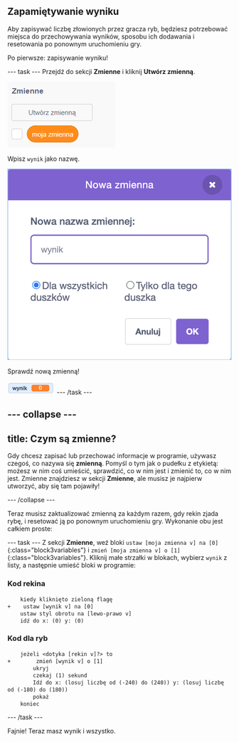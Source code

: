 ## Zapamiętywanie wyniku

Aby zapisywać liczbę złowionych przez gracza ryb, będziesz potrzebować miejsca do przechowywania wyników, sposobu ich dodawania i resetowania po ponownym uruchomieniu gry.

Po pierwsze: zapisywanie wyniku!

--- task --- Przejdź do sekcji **Zmienne** i kliknij **Utwórz zmienną**.

![](images/catch5.png)

Wpisz `wynik` jako nazwę.

![](images/catch6.png)

Sprawdź nową zmienną!

![Zmienna wynik jest wyświetlana na scenie](images/scoreVariableStage.png) --- /task ---

--- collapse ---
---
title: Czym są zmienne?
---

Gdy chcesz zapisać lub przechować informacje w programie, używasz czegoś, co nazywa się **zmienną**. Pomyśl o tym jak o pudełku z etykietą: możesz w nim coś umieścić, sprawdzić, co w nim jest i zmienić to, co w nim jest. Zmienne znajdziesz w sekcji **Zmienne**, ale musisz je najpierw utworzyć, aby się tam pojawiły!

--- /collapse ---

Teraz musisz zaktualizować zmienną za każdym razem, gdy rekin zjada rybę, i resetować ją po ponownym uruchomieniu gry. Wykonanie obu jest całkiem proste:

--- task --- Z sekcji **Zmienne**, weź bloki `ustaw [moja zmienna v] na [0]`{:class="block3variables"} i `zmień [moja zmienna v] o [1]`{:class="block3variables"}. Kliknij małe strzałki w blokach, wybierz `wynik` z listy, a następnie umieść bloki w programie:

### Kod rekina

```blocks3
    kiedy kliknięto zieloną flagę
+    ustaw [wynik v] na [0]
    ustaw styl obrotu na [lewo-prawo v]
    idź do x: (0) y: (0)
```

### Kod dla ryb

```blocks3
    jeżeli <dotyka [rekin v]?> to
+        zmień [wynik v] o [1]
        ukryj
        czekaj (1) sekund
        Idź do x: (losuj liczbę od (-240) do (240)) y: (losuj liczbę od (-180) do (180))
        pokaż
    koniec
```

--- /task ---

Fajnie! Teraz masz wynik i wszystko.